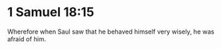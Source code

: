# 1 Samuel 18:15

Wherefore when Saul saw that he behaved himself very wisely, he was afraid of him.